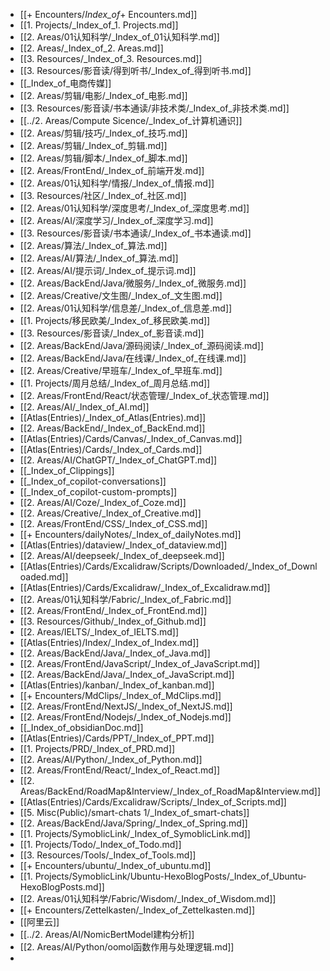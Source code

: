 - [[+ Encounters/_Index_of_+ Encounters.md]]
- [[1. Projects/_Index_of_1. Projects.md]]
- [[2. Areas/01认知科学/_Index_of_01认知科学.md]]
- [[2. Areas/_Index_of_2. Areas.md]]
- [[3. Resources/_Index_of_3. Resources.md]]
- [[3. Resources/影音读/得到听书/_Index_of_得到听书.md]]
- [[_Index_of_电商传媒]]
- [[2. Areas/剪辑/电影/_Index_of_电影.md]]
- [[3. Resources/影音读/书本通读/非技术类/_Index_of_非技术类.md]]
- [[../2. Areas/Compute Sicence/_Index_of_计算机通识]]
- [[2. Areas/剪辑/技巧/_Index_of_技巧.md]]
- [[2. Areas/剪辑/_Index_of_剪辑.md]]
- [[2. Areas/剪辑/脚本/_Index_of_脚本.md]]
- [[2. Areas/FrontEnd/_Index_of_前端开发.md]]
- [[2. Areas/01认知科学/情报/_Index_of_情报.md]]
- [[3. Resources/社区/_Index_of_社区.md]]
- [[2. Areas/01认知科学/深度思考/_Index_of_深度思考.md]]
- [[2. Areas/AI/深度学习/_Index_of_深度学习.md]]
- [[3. Resources/影音读/书本通读/_Index_of_书本通读.md]]
- [[2. Areas/算法/_Index_of_算法.md]]
- [[2. Areas/AI/算法/_Index_of_算法.md]]
- [[2. Areas/AI/提示词/_Index_of_提示词.md]]
- [[2. Areas/BackEnd/Java/微服务/_Index_of_微服务.md]]
- [[2. Areas/Creative/文生图/_Index_of_文生图.md]]
- [[2. Areas/01认知科学/信息差/_Index_of_信息差.md]]
- [[1. Projects/移民欧美/_Index_of_移民欧美.md]]
- [[3. Resources/影音读/_Index_of_影音读.md]]
- [[2. Areas/BackEnd/Java/源码阅读/_Index_of_源码阅读.md]]
- [[2. Areas/BackEnd/Java/在线课/_Index_of_在线课.md]]
- [[2. Areas/Creative/早班车/_Index_of_早班车.md]]
- [[1. Projects/周月总结/_Index_of_周月总结.md]]
- [[2. Areas/FrontEnd/React/状态管理/_Index_of_状态管理.md]]
- [[2. Areas/AI/_Index_of_AI.md]]
- [[Atlas(Entries)/_Index_of_Atlas(Entries).md]]
- [[2. Areas/BackEnd/_Index_of_BackEnd.md]]
- [[Atlas(Entries)/Cards/Canvas/_Index_of_Canvas.md]]
- [[Atlas(Entries)/Cards/_Index_of_Cards.md]]
- [[2. Areas/AI/ChatGPT/_Index_of_ChatGPT.md]]
- [[_Index_of_Clippings]]
- [[_Index_of_copilot-conversations]]
- [[_Index_of_copilot-custom-prompts]]
- [[2. Areas/AI/Coze/_Index_of_Coze.md]]
- [[2. Areas/Creative/_Index_of_Creative.md]]
- [[2. Areas/FrontEnd/CSS/_Index_of_CSS.md]]
- [[+ Encounters/dailyNotes/_Index_of_dailyNotes.md]]
- [[Atlas(Entries)/dataview/_Index_of_dataview.md]]
- [[2. Areas/AI/deepseek/_Index_of_deepseek.md]]
- [[Atlas(Entries)/Cards/Excalidraw/Scripts/Downloaded/_Index_of_Downloaded.md]]
- [[Atlas(Entries)/Cards/Excalidraw/_Index_of_Excalidraw.md]]
- [[2. Areas/01认知科学/Fabric/_Index_of_Fabric.md]]
- [[2. Areas/FrontEnd/_Index_of_FrontEnd.md]]
- [[3. Resources/Github/_Index_of_Github.md]]
- [[2. Areas/IELTS/_Index_of_IELTS.md]]
- [[Atlas(Entries)/Index/_Index_of_Index.md]]
- [[2. Areas/BackEnd/Java/_Index_of_Java.md]]
- [[2. Areas/FrontEnd/JavaScript/_Index_of_JavaScript.md]]
- [[2. Areas/BackEnd/Java/_Index_of_JavaScript.md]]
- [[Atlas(Entries)/kanban/_Index_of_kanban.md]]
- [[+ Encounters/MdClips/_Index_of_MdClips.md]]
- [[2. Areas/FrontEnd/NextJS/_Index_of_NextJS.md]]
- [[2. Areas/FrontEnd/Nodejs/_Index_of_Nodejs.md]]
- [[_Index_of_obsidianDoc.md]]
- [[Atlas(Entries)/Cards/PPT/_Index_of_PPT.md]]
- [[1. Projects/PRD/_Index_of_PRD.md]]
- [[2. Areas/AI/Python/_Index_of_Python.md]]
- [[2. Areas/FrontEnd/React/_Index_of_React.md]]
- [[2. Areas/BackEnd/RoadMap&Interview/_Index_of_RoadMap&Interview.md]]
- [[Atlas(Entries)/Cards/Excalidraw/Scripts/_Index_of_Scripts.md]]
- [[5. Misc(Public)/smart-chats 1/_Index_of_smart-chats]]
- [[2. Areas/BackEnd/Java/Spring/_Index_of_Spring.md]]
- [[1. Projects/SymoblicLink/_Index_of_SymoblicLink.md]]
- [[1. Projects/Todo/_Index_of_Todo.md]]
- [[3. Resources/Tools/_Index_of_Tools.md]]
- [[+ Encounters/ubuntu/_Index_of_ubuntu.md]]
- [[1. Projects/SymoblicLink/Ubuntu-HexoBlogPosts/_Index_of_Ubuntu-HexoBlogPosts.md]]
- [[2. Areas/01认知科学/Fabric/Wisdom/_Index_of_Wisdom.md]]
- [[+ Encounters/Zettelkasten/_Index_of_Zettelkasten.md]]
- [[阿里云]]
- [[../2. Areas/AI/NomicBertModel建构分析]]
- [[2. Areas/AI/Python/oomol函数作用与处理逻辑.md]]
- 